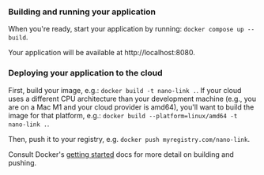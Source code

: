 ### Building and running your application

When you're ready, start your application by running:
`docker compose up --build`.

Your application will be available at http://localhost:8080.

### Deploying your application to the cloud

First, build your image, e.g.: `docker build -t nano-link .`.
If your cloud uses a different CPU architecture than your development
machine (e.g., you are on a Mac M1 and your cloud provider is amd64),
you'll want to build the image for that platform, e.g.:
`docker build --platform=linux/amd64 -t nano-link .`.

Then, push it to your registry, e.g. `docker push myregistry.com/nano-link`.

Consult Docker's [getting started](https://docs.docker.com/go/get-started-sharing/)
docs for more detail on building and pushing.